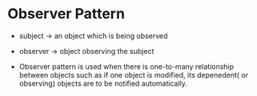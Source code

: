 # Observer Pattern

* subject -> an object which is being observed 

* observer -> object observing the subject

* Observer pattern is used when there is one-to-many relationship between objects such as if one object is modified, its depenedent( or observing) objects are to be notified automatically.

